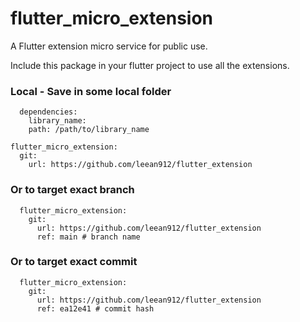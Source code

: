 # flutter_micro_extension

A Flutter extension micro service for public use.

Include this package in your flutter project to use all the extensions.

### Local - Save in some local folder
```
  dependencies:
    library_name:
    path: /path/to/library_name
```

```
flutter_micro_extension:
  git:
    url: https://github.com/leean912/flutter_extension
```

### Or to target exact branch
```
  flutter_micro_extension:
    git:
      url: https://github.com/leean912/flutter_extension
      ref: main # branch name
```

### Or to target exact commit
```
  flutter_micro_extension:
    git:
      url: https://github.com/leean912/flutter_extension
      ref: ea12e41 # commit hash
```